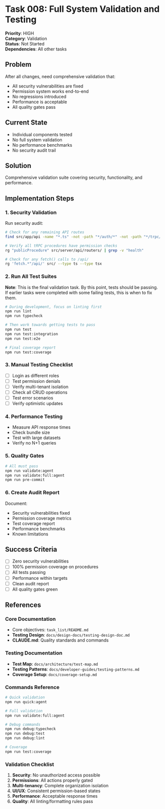 # Task 008: Full System Validation and Testing

**Priority**: HIGH  
**Category**: Validation  
**Status**: Not Started  
**Dependencies**: All other tasks

## Problem

After all changes, need comprehensive validation that:

- All security vulnerabilities are fixed
- Permission system works end-to-end
- No regressions introduced
- Performance is acceptable
- All quality gates pass

## Current State

- Individual components tested
- No full system validation
- No performance benchmarks
- No security audit trail

## Solution

Comprehensive validation suite covering security, functionality, and performance.

## Implementation Steps

### 1. Security Validation

Run security audit:

```bash
# Check for any remaining API routes
find src/app/api -name "*.ts" -not -path "*/auth/*" -not -path "*/trpc/*" -not -path "*/health/*" -not -path "*/qr/*" -not -path "*/dev/*"

# Verify all tRPC procedures have permission checks
rg "publicProcedure" src/server/api/routers/ | grep -v "health"

# Check for any fetch() calls to /api/
rg 'fetch.*"/api/' src/ --type ts --type tsx
```

### 2. Run All Test Suites

**Note**: This is the final validation task. By this point, tests should be passing. If earlier tasks were completed with some failing tests, this is when to fix them.

```bash
# During development, focus on linting first
npm run lint
npm run typecheck

# Then work towards getting tests to pass
npm run test
npm run test:integration
npm run test:e2e

# Final coverage report
npm run test:coverage
```

### 3. Manual Testing Checklist

- [ ] Login as different roles
- [ ] Test permission denials
- [ ] Verify multi-tenant isolation
- [ ] Check all CRUD operations
- [ ] Test error scenarios
- [ ] Verify optimistic updates

### 4. Performance Testing

- Measure API response times
- Check bundle size
- Test with large datasets
- Verify no N+1 queries

### 5. Quality Gates

```bash
# All must pass
npm run validate:agent
npm run validate:full:agent
npm run pre-commit
```

### 6. Create Audit Report

Document:

- Security vulnerabilities fixed
- Permission coverage metrics
- Test coverage report
- Performance benchmarks
- Known limitations

## Success Criteria

- [ ] Zero security vulnerabilities
- [ ] 100% permission coverage on procedures
- [ ] All tests passing
- [ ] Performance within targets
- [ ] Clean audit report
- [ ] All quality gates green

## References

### Core Documentation

- Core objectives: `task_list/README.md`
- **Testing Design**: `docs/design-docs/testing-design-doc.md`
- **CLAUDE.md**: Quality standards and commands

### Testing Documentation

- **Test Map**: `docs/architecture/test-map.md`
- **Testing Patterns**: `docs/developer-guides/testing-patterns.md`
- **Coverage Setup**: `docs/coverage-setup.md`

### Commands Reference

```bash
# Quick validation
npm run quick:agent

# Full validation
npm run validate:full:agent

# Debug commands
npm run debug:typecheck
npm run debug:test
npm run debug:lint

# Coverage
npm run test:coverage
```

### Validation Checklist

1. **Security**: No unauthorized access possible
2. **Permissions**: All actions properly gated
3. **Multi-tenancy**: Complete organization isolation
4. **UI/UX**: Consistent permission-based states
5. **Performance**: Acceptable response times
6. **Quality**: All linting/formatting rules pass
